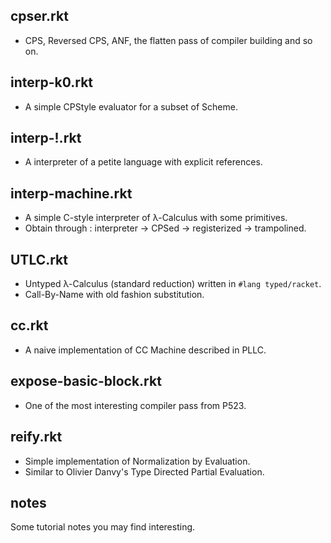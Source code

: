 ## cpser.rkt
- CPS, Reversed CPS, ANF, the flatten pass of compiler building and so on.

## interp-k0.rkt
- A simple CPStyle evaluator for a subset of Scheme.

## interp-!.rkt
- A interpreter of a petite language with explicit references.

## interp-machine.rkt
- A simple C-style interpreter of λ-Calculus with some primitives.
- Obtain through : interpreter -> CPSed -> registerized -> trampolined.

## UTLC.rkt
- Untyped λ-Calculus (standard reduction) written in `#lang typed/racket`.
- Call-By-Name with old fashion substitution.

## cc.rkt
- A naive implementation of CC Machine described in PLLC.

## expose-basic-block.rkt
- One of the most interesting compiler pass from P523.

## reify.rkt
- Simple implementation of Normalization by Evaluation.
- Similar to Olivier Danvy's Type Directed Partial Evaluation.

## notes
Some tutorial notes you may find interesting.

